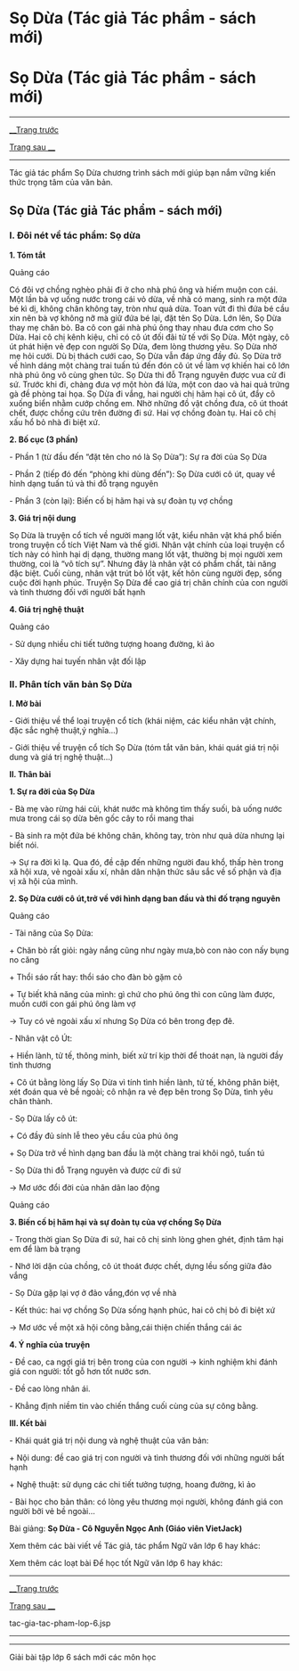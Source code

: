 # Sọ Dừa (Tác giả Tác phẩm - sách mới)

# Sọ Dừa (Tác giả Tác phẩm - sách mới)

* * *

[__Trang trước](https://vietjack.com/ngu-van-6/tac-gia-tac-pham-lop-6.jsp)

[Trang sau __](https://vietjack.com/ngu-van-6/tac-gia-tac-pham-lop-6.jsp)

* * *

Tác giả tác phẩm Sọ Dừa chương trình sách mới giúp bạn nắm vững kiến thức trọng tâm của văn bản.

## Sọ Dừa (Tác giả Tác phẩm - sách mới)

### I. Đôi nét về tác phẩm: Sọ dừa 

**1\. Tóm tắt**

Quảng cáo

Có đôi vợ chồng nghèo phải đi ở cho nhà phú ông và hiếm muộn con cái. Một lần bà vợ uống nước trong cái vỏ dừa, về nhà có mang, sinh ra một đứa bé kì dị, không chân không tay, tròn như quả dừa. Toan vứt đi thì đứa bé cầu xin nên bà vợ không nỡ mà giữ đứa bé lại, đặt tên Sọ Dừa. Lớn lên, Sọ Dừa thay mẹ chăn bò. Ba cô con gái nhà phú ông thay nhau đưa cơm cho Sọ Dừa. Hai cô chị kênh kiệu, chỉ có cô út đối đãi tử tế với Sọ Dừa. Một ngày, cô út phát hiện vẻ đẹp con người Sọ Dừa, đem lòng thương yêu. Sọ Dừa nhờ mẹ hỏi cưới. Dù bị thách cưới cao, Sọ Dừa vẫn đáp ứng đầy đủ. Sọ Dừa trở về hình dáng một chàng trai tuấn tú đến đón cô út về làm vợ khiến hai cô lớn nhà phú ông vô cùng ghen tức. Sọ Dừa thi đỗ Trạng nguyên được vua cử đi sứ. Trước khi đi, chàng đưa vợ một hòn đá lửa, một con dao và hai quả trứng gà đề phòng tai họa. Sọ Dừa đi vắng, hai người chị hãm hại cô út, đẩy cô xuống biển nhằm cướp chồng em. Nhờ những đồ vật chồng đưa, cô út thoát chết, được chồng cứu trên đường đi sứ. Hai vợ chồng đoàn tụ. Hai cô chị xấu hổ bỏ nhà đi biệt xứ.

**2\. Bố cục (3 phần)**

\- Phần 1 (từ đầu đến “đặt tên cho nó là Sọ Dừa”): Sự ra đời của Sọ Dừa

\- Phần 2 (tiếp đó đến “phòng khi dùng đến”): Sọ Dừa cưới cô út, quay về hình dạng tuấn tú và thi đỗ trạng nguyên

\- Phần 3 (còn lại): Biến cố bị hãm hại và sự đoàn tụ vợ chồng

**3\. Giá trị nội dung**

Sọ Dừa là truyện cổ tích về người mang lốt vật, kiểu nhân vật khá phổ biến trong truyện cổ tích Việt Nam và thế giới. Nhân vật chính của loại truyện cổ tích này có hình hại dị dạng, thường mang lốt vật, thường bị mọi người xem thường, coi là “vô tích sự”. Nhưng đây là nhân vật có phẩm chất, tài năng đặc biệt. Cuối cùng, nhân vật trút bỏ lốt vật, kết hôn cùng người đẹp, sống cuộc đời hạnh phúc. Truyện Sọ Dừa đề cao giá trị chân chính của con người và tình thương đối với người bất hạnh

**4\. Giá trị nghệ thuật**

Quảng cáo

\- Sử dụng nhiều chi tiết tưởng tượng hoang đường, kì ảo

\- Xây dựng hai tuyến nhân vật đối lập

### II. Phân tích văn bản Sọ Dừa

**I. Mở bài**

\- Giới thiệu về thể loại truyện cổ tích (khái niệm, các kiểu nhân vật chính, đặc sắc nghệ thuật,ý nghĩa…)

\- Giới thiệu về truyện cổ tích Sọ Dừa (tóm tắt văn bản, khái quát giá trị nội dung và giá trị nghệ thuật…)

**II. Thân bài**

**1\. Sự ra đời của Sọ Dừa**

\- Bà mẹ vào rừng hái củi, khát nước mà không tìm thấy suối, bà uống nước mưa trong cái sọ dừa bên gốc cây to rồi mang thai

\- Bà sinh ra một đứa bé không chân, không tay, tròn như quả dừa nhưng lại biết nói.

→ Sự ra đời kì lạ. Qua đó, đề cập đến những người đau khổ, thấp hèn trong xã hội xưa, vẻ ngoài xấu xí, nhân dân nhận thức sâu sắc về số phận và địa vị xã hội của mình.

**2\. Sọ Dừa cưới cô út,trở về với hình dạng ban đầu và thi đố trạng nguyên**

Quảng cáo

\- Tài năng của Sọ Dừa:

\+ Chăn bò rất giỏi: ngày nắng cũng như ngày mưa,bò con nào con nấy bụng no căng

\+ Thổi sáo rất hay: thổi sáo cho đàn bò gặm cỏ

\+ Tự biết khả năng của mình: gì chứ cho phú ông thì con cũng làm được, muốn cưới con gái phú ông làm vợ

→ Tuy có vẻ ngoài xấu xí nhưng Sọ Dừa có bên trong đẹp đẽ.

\- Nhân vật cô Út:

\+ Hiền lành, tử tế, thông minh, biết xử trí kịp thời để thoát nạn, là người đầy tình thương

\+ Cô út bằng lòng lấy Sọ Dừa vì tính tình hiền lành, tử tế, không phân biệt, xét đoán qua vẻ bề ngoài; cô nhận ra vẻ đẹp bên trong Sọ Dừa, tình yêu chân thành.

\- Sọ Dừa lấy cô út:

\+ Có đầy đủ sính lễ theo yêu cầu của phú ông

\+ Sọ Dừa trở về hình dạng ban đầu là một chàng trai khôi ngô, tuấn tú

\- Sọ Dừa thi đỗ Trạng nguyên và được cử đi sứ

→ Mơ ước đổi đời của nhân dân lao động

Quảng cáo

**3\. Biến cố bị hãm hại và sự đoàn tụ của vợ chồng Sọ Dừa**

\- Trong thời gian Sọ Dừa đi sứ, hai cô chị sinh lòng ghen ghét, định tâm hại em để làm bà trạng

\- Nhớ lời dặn của chồng, cô út thoát được chết, dựng lều sống giữa đảo vắng 

\- Sọ Dừa gặp lại vợ ở đảo vắng,đón vợ về nhà

\- Kết thúc: hai vợ chồng Sọ Dừa sống hạnh phúc, hai cô chị bỏ đi biệt xứ

→ Mơ ước về một xã hội công bằng,cái thiện chiến thắng cái ác

**4\. Ý nghĩa của truyện**

\- Đề cao, ca ngợi giá trị bên trong của con người → kinh nghiệm khi đánh giá con người: tốt gỗ hơn tốt nước sơn.

\- Đề cao lòng nhân ái.

\- Khẳng định niềm tin vào chiến thắng cuối cùng của sự công bằng.

**III. Kết bài**

\- Khái quát giá trị nội dung và nghệ thuật của văn bản:

\+ Nội dung: đề cao giá trị con người và tình thương đối với những người bất hạnh

\+ Nghệ thuật: sử dụng các chi tiết tưởng tượng, hoang đường, kì ảo

\- Bài học cho bản thân: có lòng yêu thương mọi người, không đánh giá con người bởi vẻ bề ngoài…

Bài giảng: **Sọ Dừa - Cô Nguyễn Ngọc Anh (Giáo viên VietJack)**

Xem thêm các bài viết về Tác giả, tác phẩm Ngữ văn lớp 6 hay khác:

Xem thêm các loạt bài Để học tốt Ngữ văn lớp 6 hay khác:

* * *

[__Trang trước](https://vietjack.com/ngu-van-6/tac-gia-tac-pham-lop-6.jsp)

[Trang sau __](https://vietjack.com/ngu-van-6/tac-gia-tac-pham-lop-6.jsp)

tac-gia-tac-pham-lop-6.jsp

* * *

* * *

Giải bài tập lớp 6 sách mới các môn học
